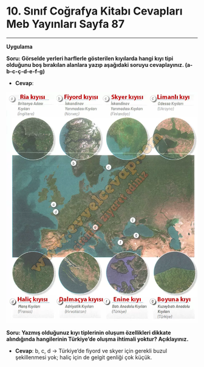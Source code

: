 # 10. Sınıf Coğrafya Kitabı Cevapları Meb Yayınları Sayfa 87

---

**Uygulama**

**Soru: Görselde yerleri harflerle gösterilen kıyılarda hangi kıyı tipi olduğunu boş bırakılan alanlara yazıp aşağıdaki soruyu cevaplayınız. (a-b-c-ç-d-e-f-g)**

-   **Cevap**:

![Image 1](./image_1.webp)

**Soru: Yazmış olduğunuz kıyı tiplerinin oluşum özellikleri dikkate alındığında hangilerinin Türkiye’de oluşma ihtimali yoktur? Açıklayınız.**

-   **Cevap**: b, c, d → Türkiye’de fiyord ve skyer için gerekli buzul şekillenmesi yok; haliç için de gelgit genliği çok küçük.